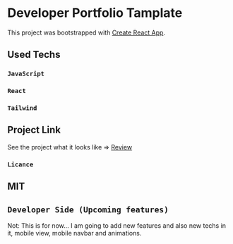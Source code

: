 # Developer Portfolio Tamplate 

This project was bootstrapped with [Create React App](https://github.com/facebook/create-react-app).

## Used Techs

### `JavaScript`
### `React`
### `Tailwind`




## Project Link

See the project what it looks like => [Review](https://berkinkinay.dev/)

### `Licance`
## MIT 

## `Developer Side (Upcoming features)`

Not: This is for now...  I am going to add new features and also new techs in it,
     mobile view, mobile navbar and animations.

